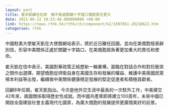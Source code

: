 ```yaml
---
layout: post
title: 崔天凱離任在即　稱中美處關鍵十字路口僑胞責任更大
date: 2021-06-22 10:53:46.000000000 +08:00
link: https://news.rthk.hk/rthk/ch/component/k2/1597051-20210622.htm
categories: rthk
---
```


中國駐美大使崔天凱在大使館網站表示，將於近日離任回國，並向在美僑胞發表辭別信，形容中美關係正處於關鍵十字路口，在美僑胞肩負著更加重大的責任和使命。

崔天凱在信中表示，美國對華政策正經歷新一輪重構，面臨在對話合作和對抗衝突之間作出選擇，期望僑胞從捍衛自身在美國生存和發展的權益、維護中美兩國民眾根本利益等出發，繼續做中美關係健康穩定發展的堅定促進者和積極貢獻者。

回顧8年任期，崔天凱指出。今次是他外交生涯中最長的一次駐外工作，中美建交42年來，兩國關係取得歷史性成就。而中國共產黨即將建立100周年，未來中國已開啟全面建設社會主義現代化國家，為廣大僑胞的發展提供更廣闊美好的前景。
